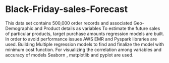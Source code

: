 # Black-Friday-sales-Forecast
This data set contains 500,000 order records and associated Geo-Demographic and Product details as variables
To estimate the future sales of particular products, target purchase amounts regression models are built.
In order to avoid performance issues AWS EMR and Pyspark libraries are used.
Building Multiple regression models to find and finalize the model with minimum cost function.
For visualizing the correlation among variables and accuracy of models Seaborn , matplotlib and pyplot are used.
